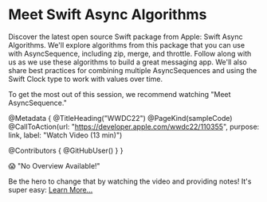 # Meet Swift Async Algorithms

Discover the latest open source Swift package from Apple: Swift Async Algorithms. We'll explore algorithms from this package that you can use with AsyncSequence, including zip, merge, and throttle. Follow along with us as we use these algorithms to build a great messaging app. We'll also share best practices for combining multiple AsyncSequences and using the Swift Clock type to work with values over time.

To get the most out of this session, we recommend watching "Meet AsyncSequence."

@Metadata {
   @TitleHeading("WWDC22")
   @PageKind(sampleCode)
   @CallToAction(url: "https://developer.apple.com/wwdc22/110355", purpose: link, label: "Watch Video (13 min)")

   @Contributors {
      @GitHubUser(<replace this with your GitHub handle>)
   }
}

😱 "No Overview Available!"

Be the hero to change that by watching the video and providing notes! It's super easy:
 [Learn More…](https://wwdcnotes.github.io/WWDCNotes/documentation/wwdcnotes/contributing)
